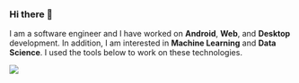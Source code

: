 ### Hi there 👋
I am a software engineer and I have worked on **Android**, **Web**, and **Desktop** development. 
In addition, I am interested in **Machine Learning** and **Data Science**.
I used the tools below to work on these technologies.

![](https://github.com/shkhaider2015/shkhaider2015/blob/main/asset/android.png=100x)
